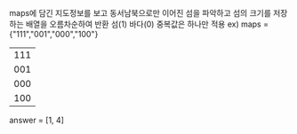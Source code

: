 maps에 담긴 지도정보를 보고 동서남북으로만 이어진 섬을 파악하고 섬의 크기를 저장하는 배열을 오름차순하여 반환
섬(1) 바다(0)
중복값은 하나만 적용
ex) maps = {"111","001","000","100"}
<table>
  <tr><td>111</td></tr>
  <tr><td>001</td></tr>
  <tr><td>000</td></tr>
  <tr><td>100</td></tr>
</table>

answer = [1, 4]

